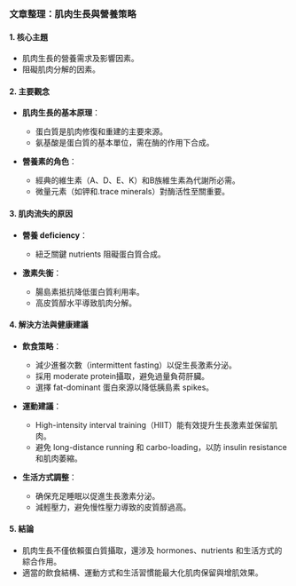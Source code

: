 ### 文章整理：肌肉生長與營養策略

#### 1. 核心主題
- 肌肉生長的營養需求及影響因素。
- 阻礙肌肉分解的因素。

#### 2. 主要觀念
- **肌肉生長的基本原理**：
  - 蛋白質是肌肉修復和重建的主要來源。
  - 氨基酸是蛋白質的基本單位，需在酶的作用下合成。
  
- **營養素的角色**：
  - 經典的維生素（A、D、E、K）和B族維生素為代謝所必需。
  - 微量元素（如钾和.trace minerals）對酶活性至關重要。

#### 3. 肌肉流失的原因
- **營養 deficiency**：
  - 紐乏關鍵 nutrients 阻礙蛋白質合成。
  
- **激素失衡**：
  - 腸島素抵抗降低蛋白質利用率。
  - 高皮質醇水平導致肌肉分解。

#### 4. 解決方法與健康建議
- **飲食策略**：
  - 減少進餐次數（intermittent fasting）以促生長激素分泌。
  - 採用 moderate protein攝取，避免過量負荷肝臟。
  - 選擇 fat-dominant 蛋白來源以降低胰島素 spikes。

- **運動建議**：
  - High-intensity interval training（HIIT）能有效提升生長激素並保留肌肉。
  - 避免 long-distance running 和 carbo-loading，以防 insulin resistance 和肌肉萎縮。

- **生活方式調整**：
  - 确保充足睡眠以促進生長激素分泌。
  - 減輕壓力，避免慢性壓力導致的皮質醇過高。

#### 5. 結論
- 肌肉生長不僅依賴蛋白質攝取，還涉及 hormones、nutrients 和生活方式的綜合作用。
- 適當的飲食結構、運動方式和生活習慣能最大化肌肉保留與增肌效果。